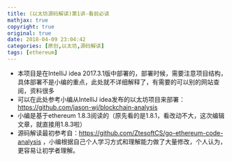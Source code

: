 ```yaml
---
title: (以太坊源码解读)第1讲-看前必读
mathjax: true
copyright: true
original: true
date: 2018-04-09 23:04:42
categories: [原创,以太坊,源码解读]
tags: [ethereum]
---
```

* 本项目是在IntelliJ idea 2017.3.1版中部署的，部署时候，需要注意项目结构，具体部署不是小编的重点，此处就不详细解释了，有需要的可以别的网站查阅，资料很多
* 可以在此处参考小编从IntelliJ idea发布的以太坊项目来部署：https://github.com/jason-wj/blockchain-analysis
* 小编是基于ethereum 1.8.3阅读的（原先看的是1.8.1，看改动不大，这次编辑文章，就直接用1.8.3啦）
* 源码解读最初参考自：https://github.com/ZtesoftCS/go-ethereum-code-analysis ，小编根据自己个人学习方式和理解能力做了大量修改，个人认为，更容易让初学者理解。